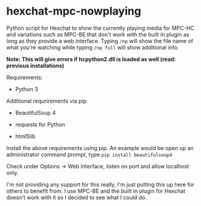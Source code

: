 # hexchat-mpc-nowplaying
Python script for Hexchat to show the currently playing media for MPC-HC and variations such as MPC-BE that don't work with the built in plugin as long as they provide a web interface. Typing ``/np`` will show the file name of what you're watching while typing ``/np full`` will show additional info.

**Note: This will give errors if hcpython2.dll is loaded as well (read: previous installations)**

Requirements:

* Python 3

Additional requrirements via pip

* BeautifulSoup 4

* requests for Python

* html5lib

Install the above requirements using pip. An example would be open up an administrator command prompt, type ``pip install beautifulsoup4``

Check under Options -> Web Interface, listen on port and allow localhost only.

I'm not providing any support for this really, I'm just putting this up here for others to benefit from. I use MPC-BE and the built in plugin for Hexchat doesn't work with it so I decided to see what I could do.
